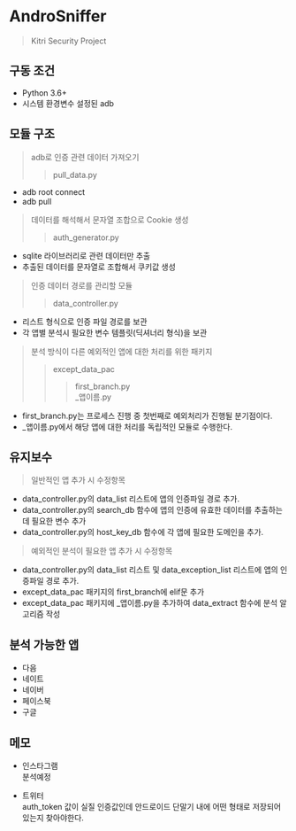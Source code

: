# AndroSniffer
> Kitri Security Project

## 구동 조건
- Python 3.6+
- 시스템 환경변수 설정된 adb

## 모듈 구조
> adb로 인증 관련 데이터 가져오기
>> pull_data.py
- adb root connect
- adb pull

> 데이터를 해석해서 문자열 조합으로 Cookie 생성
>> auth_generator.py
- sqlite 라이브러리로 관련 데이터만 추출
- 추출된 데이터를 문자열로 조합해서 쿠키값 생성

> 인증 데이터 경로를 관리할 모듈
>> data_controller.py
- 리스트 형식으로 인증 파일 경로를 보관
- 각 앱별 분석시 필요한 변수 템플릿(딕셔너리 형식)을 보관

> 분석 방식이 다른 예외적인 앱에 대한 처리를 위한 패키지
>> except_data_pac
>>> first_branch.py  
>>> _앱이름.py
- first_branch.py는 프로세스 진행 중 첫번째로 예외처리가 진행될 분기점이다.
- _앱이름.py에서 해당 앱에 대한 처리를 독립적인 모듈로 수행한다.

## 유지보수
> 일반적인 앱 추가 시 수정항목
- data_controller.py의 data_list 리스트에 앱의 인증파일 경로 추가.
- data_controller.py의 search_db 함수에 앱의 인증에 유효한 데이터를 추출하는데 필요한 변수 추가
- data_controller.py의 host_key_db 함수에 각 앱에 필요한 도메인을 추가.
> 예외적인 분석이 필요한 앱 추가 시 수정항목
- data_controller.py의 data_list 리스트 및 data_exception_list 리스트에 앱의 인증파일 경로 추가.
- except_data_pac 패키지의 first_branch에 elif문 추가
- except_data_pac 패키지에 _앱이름.py을 추가하여 data_extract 함수에 분석 알고리즘 작성

## 분석 가능한 앱
- 다음
- 네이트
- 네이버
- 페이스북
- 구글

## 메모
- 인스타그램  
분석예정

- 트위터  
auth_token 값이 실질 인증값인데 안드로이드 단말기 내에 어떤 형태로 저장되어있는지 찾아야한다.